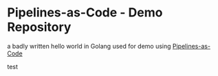 # Pipelines-as-Code - Demo Repository

a badly written hello world in Golang used for demo using [Pipelines-as-Code](https://pipelinesascode.com)


test
